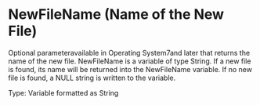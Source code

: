 # NewFileName (Name of the New File)

Optional parameteravailable in Operating System7and later that returns the name of the new file. NewFileName is a variable of type String. If a new file is found, its name will be returned into the NewFileName variable. If no new file is found, a NULL string is written to the variable.

Type: Variable formatted as String
